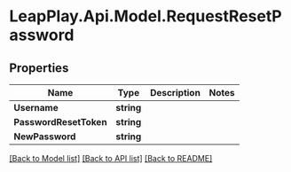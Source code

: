 # LeapPlay.Api.Model.RequestResetPassword
## Properties

Name | Type | Description | Notes
------------ | ------------- | ------------- | -------------
**Username** | **string** |  | 
**PasswordResetToken** | **string** |  | 
**NewPassword** | **string** |  | 

[[Back to Model list]](../README.md#documentation-for-models) [[Back to API list]](../README.md#documentation-for-api-endpoints) [[Back to README]](../README.md)

